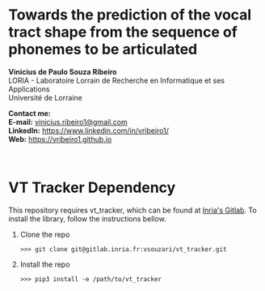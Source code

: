 # Towards the prediction of the vocal tract shape from the sequence of phonemes to be articulated

<b>Vinicius de Paulo Souza Ribeiro</b><br>
LORIA - Laboratoire Lorrain de Recherche en Informatique et ses Applications<br>
Université de Lorraine

<b>Contact me:</b><br>
<b>E-mail:</b> vinicius.ribeiro1@gmail.com<br>
<b>LinkedIn:</b> https://www.linkedin.com/in/vribeiro1/<br>
<b>Web:</b> https://vribeiro1.github.io<br>

<br>

# VT Tracker Dependency

This repository requires vt_tracker, which can be found at <a href="https://gitlab.inria.fr/vsouzari/vt_tracker">Inria's Gitlab</a>. To install the library, follow the instructions bellow.

<ol>

<li>Clone the repo</li>

```
>>> git clone git@gitlab.inria.fr:vsouzari/vt_tracker.git
```

<li>Install the repo</li>

```
>>> pip3 install -e /path/to/vt_tracker
```

</ol>

